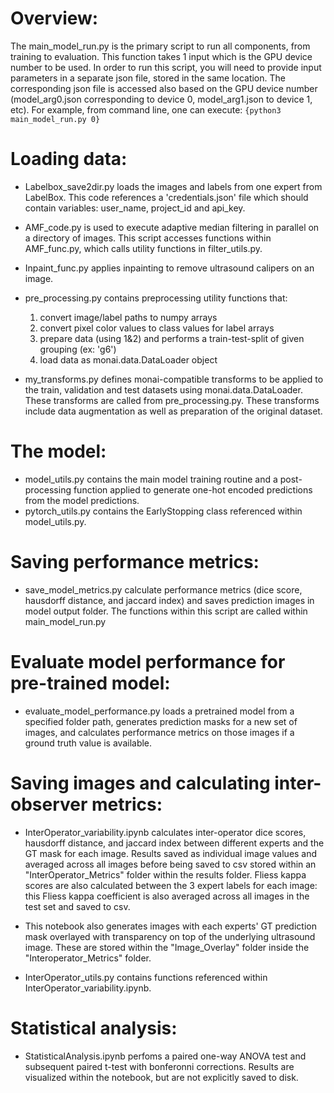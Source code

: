 # Overview:

The main_model_run.py is the primary script to run all components, from training to evaluation. This function takes 1 input which is the GPU device number to be used. In order to run this script, you will need to provide input parameters in a separate json file, stored in the same location. The corresponding json file is accessed also based on the GPU device number (model_arg0.json corresponding to device 0, model_arg1.json to device 1, etc). For example, from command line, one can execute:
`{python3 main_model_run.py 0}`


# Loading data:

* Labelbox_save2dir.py loads the images and labels from one expert from LabelBox. This code references a 'credentials.json' file which should contain variables: user_name, project_id and api_key.

* AMF_code.py is used to execute adaptive median filtering in parallel on a directory of images. This script accesses functions within AMF_func.py, which calls utility functions in filter_utils.py.

* Inpaint_func.py applies inpainting to remove ultrasound calipers on an image.

* pre_processing.py contains preprocessing utility functions that:
    1. convert image/label paths to numpy arrays
    2. convert pixel color values to class values for label arrays
    3. prepare data (using 1&2) and performs a train-test-split of given grouping (ex: 'g6')
    4. load data as monai.data.DataLoader object

* my_transforms.py defines monai-compatible transforms to be applied to the train, validation and test datasets using monai.data.DataLoader. These transforms are called from pre_processing.py. These transforms include data augmentation as well as preparation of the original dataset.

# The model:

* model_utils.py contains the main model training routine and a post-processing function applied to generate one-hot encoded predictions from the model predictions.
* pytorch_utils.py contains the EarlyStopping class referenced within model_utils.py.

# Saving performance metrics:
* save_model_metrics.py calculate performance metrics (dice score, hausdorff distance, and jaccard index) and saves prediction images in model output folder. The functions within this script are called within main_model_run.py

# Evaluate model performance for pre-trained model:
* evaluate_model_performance.py loads a pretrained model from a specified folder path, generates prediction masks for a new set of images, and calculates performance metrics on those images if a ground truth value is available.

# Saving images and calculating inter-observer metrics:
* InterOperator_variability.ipynb calculates inter-operator dice scores, hausdorff distance, and jaccard index between different experts and the GT mask for each image. Results saved as individual image values and averaged across all images before being saved to csv stored within an "InterOperator_Metrics" folder within the results folder. Fliess kappa scores are also calculated between the 3 expert labels for each image: this Fliess kappa coefficient is also averaged across all images in the test set and saved to csv.

* This notebook also generates images with each experts' GT prediction mask overlayed with transparency on top of the underlying ultrasound image. These are stored within the "Image_Overlay" folder inside the "Interoperator_Metrics" folder.

* InterOperator_utils.py contains functions referenced within InterOperator_variability.ipynb.

# Statistical analysis:
* StatisticalAnalysis.ipynb perfoms a paired one-way ANOVA test and subsequent paired t-test with bonferonni corrections. Results are visualized within the notebook, but are not explicitly saved to disk.
